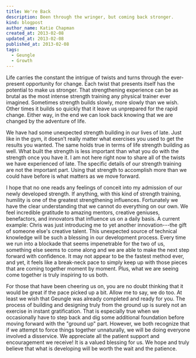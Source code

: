 ```yaml
---
title: We're Back
description: Been through the wringer, but coming back stronger.
kind: blogpost
author_name: Katie Chapman
created_at: 2013-02-08
updated_at: 2013-02-08
published_at: 2013-02-08
tags:
  - Geungle
  - Growth
---
```


Life carries the constant the intrigue of twists and turns through the
ever-present opportunity for change. Each twist that presents itself has the
potential to make us stronger. That strengthening experience can be as brutal
as the most intense strength training any physical trainer ever imagined.
Sometimes strength builds slowly, more slowly than we wish. Other times it
builds so quickly that it leave us unprepared for the rapid change. Either way,
in the end we can look back knowing that we are changed by the adventure of
life.

We have had some unexpected strength building in our lives of late. Just like
in the gym, it doesn’t really matter what exercises you used to get the results
you wanted. The same holds true in terms of life strength building as well.
What built the strength is less important than what you do with the strength
once you have it. I am not here right now to share all of the twists we have
experienced of late. The specific details of our strength training are not the
important part. Using that strength to accomplish more than we could have
before is what matters as we move forward.

<!--MORE-->

I hope that no one reads any feelings of conceit into my admission of our newly
developed strength. If anything, with this kind of strength training, humility
is one of the greatest strengthening influences. Fortunately we have the clear
understanding that we cannot do everything on our own. We feel incredible
gratitude to amazing mentors, creative geniuses, benefactors, and innovators
that influence us on a daily basis. A current example: Chris was just
introducing me to yet another innovation---the gift of someone else's creative
talent. This unexpected source of technical knowledge will be such a blessing
in our development process. Every time we run into a blockade that seems
impenetrable for the two of us, something else seems to come along and we are
able to make the next step forward with confidence. It may not appear to be the
fastest method ever, and yet, it feels like a break-neck pace to simply keep up
with those pieces that are coming together moment by moment. Plus, what we are
seeing come together is truly inspiring to us both.

For those that have been cheering us on, you are no doubt thinking that it
would be great if the pace picked up a bit. Allow me to say, we do too. At
least we wish that Geungle was already completed and ready for you. The process
of building and designing truly from the ground up is surely not an exercise in
instant gratification. That is especially true when we occasionally have to
step back and dig some additional foundation before moving forward with the
"ground up" part. However, we both recognize that if we attempt to force things
together unnaturally, we will be doing everyone involved a disservice. We
appreciate all the patient support and encouragement we receive! It is a valued
blessing for us. We hope and truly believe that what is developing will be
worth the wait and the patience.
